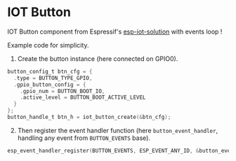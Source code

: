 # IOT Button

IOT Button component from Espressif's [esp-iot-solution](https://github.com/espressif/esp-iot-solution/tree/master/components/button) with events loop !

Example code for simplicity.

1. Create the button instance (here connected on GPIO0).
```c
button_config_t btn_cfg = {
  .type = BUTTON_TYPE_GPIO,
  .gpio_button_config = {
    .gpio_num = BUTTON_BOOT_IO,
    .active_level = BUTTON_BOOT_ACTIVE_LEVEL
  }
};
button_handle_t btn_h = iot_button_create(&btn_cfg);
```

2. Then register the event handler function (here `button_event_handler`, handling any event from `BUTTON_EVENTS` base).
```c
esp_event_handler_register(BUTTON_EVENTS, ESP_EVENT_ANY_ID, &button_event_handler, NULL);
```

